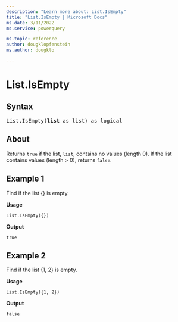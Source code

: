 ```yaml
---
description: "Learn more about: List.IsEmpty"
title: "List.IsEmpty | Microsoft Docs"
ms.date: 3/11/2022
ms.service: powerquery

ms.topic: reference
author: dougklopfenstein
ms.author: dougklo

---
```

# List.IsEmpty

## Syntax

<pre>
List.IsEmpty(<b>list</b> as list) as logical
</pre>
  
## About

Returns `true` if the list, `list`, contains no values (length 0). If the list contains values (length > 0), returns `false`.

## Example 1

Find if the list {} is empty.

**Usage**

```powerquery-m
List.IsEmpty({})
```

**Output**

`true`

## Example 2

Find if the list {1, 2} is empty.

**Usage**

```powerquery-m
List.IsEmpty({1, 2})
```

**Output**

`false`
